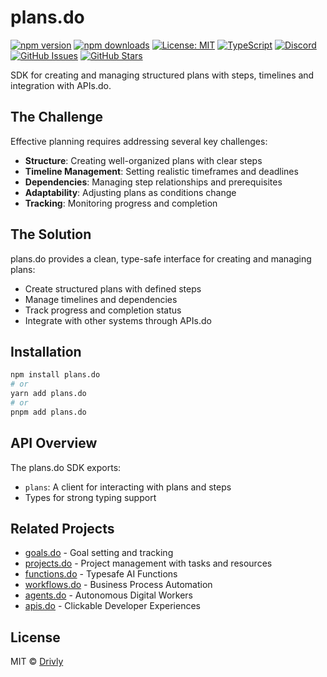 # plans.do

[![npm version](https://img.shields.io/npm/v/plans.do.svg)](https://www.npmjs.com/package/plans.do)
[![npm downloads](https://img.shields.io/npm/dm/plans.do.svg)](https://www.npmjs.com/package/plans.do)
[![License: MIT](https://img.shields.io/badge/License-MIT-blue.svg)](https://opensource.org/licenses/MIT)
[![TypeScript](https://img.shields.io/badge/TypeScript-4.9.5-blue.svg)](https://www.typescriptlang.org/)
[![Discord](https://img.shields.io/badge/Discord-Join%20Chat-7289da?logo=discord&logoColor=white)](https://discord.gg/tafnNeUQdm)
[![GitHub Issues](https://img.shields.io/github/issues/drivly/ai.svg)](https://github.com/drivly/ai/issues)
[![GitHub Stars](https://img.shields.io/github/stars/drivly/ai.svg)](https://github.com/drivly/ai)

SDK for creating and managing structured plans with steps, timelines and integration with APIs.do.

## The Challenge

Effective planning requires addressing several key challenges:

- **Structure**: Creating well-organized plans with clear steps
- **Timeline Management**: Setting realistic timeframes and deadlines
- **Dependencies**: Managing step relationships and prerequisites
- **Adaptability**: Adjusting plans as conditions change
- **Tracking**: Monitoring progress and completion

## The Solution

plans.do provides a clean, type-safe interface for creating and managing plans:

- Create structured plans with defined steps
- Manage timelines and dependencies
- Track progress and completion status
- Integrate with other systems through APIs.do

## Installation

```bash
npm install plans.do
# or
yarn add plans.do
# or
pnpm add plans.do
```

## API Overview

The plans.do SDK exports:

- `plans`: A client for interacting with plans and steps
- Types for strong typing support

## Related Projects

- [goals.do](https://goals.do) - Goal setting and tracking
- [projects.do](https://projects.do) - Project management with tasks and resources
- [functions.do](https://functions.do) - Typesafe AI Functions
- [workflows.do](https://workflows.do) - Business Process Automation
- [agents.do](https://agents.do) - Autonomous Digital Workers
- [apis.do](https://apis.do) - Clickable Developer Experiences

## License

MIT © [Drivly](https://driv.ly)
